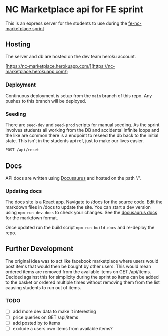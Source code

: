 # NC Marketplace api for FE sprint

This is an express server for the students to use during the [fe-nc-marketplace sprint](https://github.com/northcoders/fe-nc-marketplace)

## Hosting

The server and db are hosted on the dev team heroku account.

[https://nc-marketplace.herokuapp.com/](https://nc-marketplace.herokuapp.com/)

### Deployment

Continuous deployment is setup from the `main` branch of this repo. Any pushes to this branch will be deployed.

### Seeding

There are `seed-dev` and `seed-prod` scripts for manual seeding. As the sprint involves students all working from the DB and accidental infinite loops and the like are common there is a endpoint to reseed the db back to the initial state. This isn't in the students api ref, just to make our lives easier.

```bash
POST /api/reset
```

## Docs

API docs are written using [Docusaurus](https://docusaurus.io/) and hosted on the path '/'.

### Updating docs

The docs site is a React app. Navigate to /docs for the source code. Edit the markdown files in /docs to update the site. You can start a dev version using `npm run dev-docs` to check your changes. See the [docusaurus docs](https://docusaurus.io/docs/docs-introduction) for the markdown format.

Once updated run the build script `npm run build-docs` and re-deploy the repo.

## Further Development

The original idea was to act like facebook marketplace where users would post items that would then be bought by other users. This would mean ordered items are removed from the available items on GET /api/items. Decided against this for simplicity during the sprint so items can be added to the basket or ordered multiple times without removing them from the list causing students to run out of items.

### TODO

- [ ] add more dev data to make it interesting
- [ ] price queries on GET /api/items
- [ ] add posted by to items
- [ ] exclude a users own items from available items?
